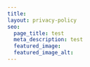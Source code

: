 ```yaml
---
title:
layout: privacy-policy
seo:
  page_title: test
  meta_description: test
  featured_image: 
  featured_image_alt:
---
```


<section aria-label="full-width-form">
  <div class="wrapper-sm">
    <script src="https://cdn.hipaamate.com/forms/contact/api.js" data-website-id="cllpbub2z0001s601nw7poxm8" defer></script>
  </div>
</section>